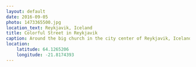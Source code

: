 ```yaml
---
layout: default
date: 2016-09-05
photo: 1473365500.jpg
location_text: Reykjavik, Iceland
title: Colorful Street in Reykjavik
caption: Around the big church in the city center of Reykjavik, Iceland, many houses have colored walls and doors. It does feel like Western Ireland actually.
location:
    latitude: 64.1265206
    longitude: -21.8174393
---
```

